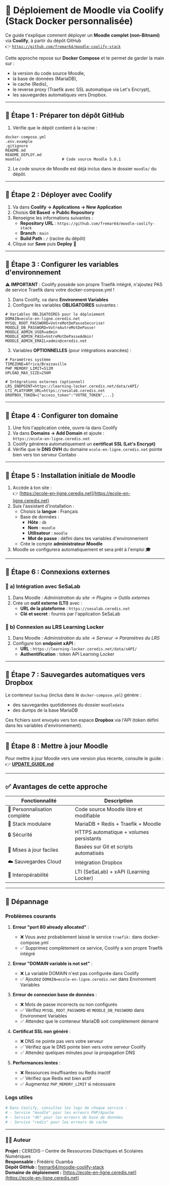 # 🚀 Déploiement de Moodle via Coolify (Stack Docker personnalisée)

Ce guide t'explique comment déployer un **Moodle complet (non-Bitnami)** via **Coolify**, à partir du dépôt GitHub  
👉 [`https://github.com/fremar64/moodle-coolify-stack`](https://github.com/fremar64/moodle-coolify-stack)

Cette approche repose sur **Docker Compose** et te permet de garder la main sur :
- la version du code source Moodle,
- la base de données (MariaDB),
- le cache (Redis),
- le reverse proxy (Traefik avec SSL automatique via Let's Encrypt),
- les sauvegardes automatiques vers Dropbox.

---

## 🔹 Étape 1 : Préparer ton dépôt GitHub

1. Vérifie que le dépôt contient à la racine :
```
docker-compose.yml
.env.example
.gitignore
README.md
README_DEPLOY.md
moodle/                  # Code source Moodle 5.0.1
```

2. Le code source de Moodle est déjà inclus dans le dossier `moodle/` du dépôt.

---

## 🔹 Étape 2 : Déployer avec Coolify

1. Va dans **Coolify → Applications → New Application**  
2. Choisis **Git Based → Public Repository**
3. Renseigne les informations suivantes :
   - **Repository URL** : `https://github.com/fremar64/moodle-coolify-stack`
   - **Branch** : `main`
   - **Build Path** : `/` (racine du dépôt)
4. Clique sur **Save** puis **Deploy** 🚀

---

## 🔹 Étape 3 : Configurer les variables d'environnement

⚠️ **IMPORTANT** : Coolify possède son propre Traefik intégré, n'ajoutez PAS de service Traefik dans votre docker-compose.yml !

1. Dans Coolify, va dans **Environment Variables**
2. Configure les variables **OBLIGATOIRES** suivantes :

```env
# Variables OBLIGATOIRES pour le déploiement
DOMAIN=ecole-en-ligne.ceredis.net
MYSQL_ROOT_PASSWORD=VotreMotDePasseSecurise!
MOODLE_DB_PASSWORD=VotreAutreMotDePasse!
MOODLE_ADMIN_USER=admin
MOODLE_ADMIN_PASS=VotreMotDePasseAdmin!
MOODLE_ADMIN_EMAIL=admin@ceredis.net
```

3. Variables **OPTIONNELLES** (pour intégrations avancées) :
```env
# Paramètres système
TIMEZONE=Africa/Brazzaville
PHP_MEMORY_LIMIT=512M
UPLOAD_MAX_SIZE=256M

# Intégrations externes (optionnel)
LRS_ENDPOINT=https://learning-locker.ceredis.net/data/xAPI/
LTI_PLATFORM_URL=https://sesalab.ceredis.net
DROPBOX_TOKEN={"access_token":"VOTRE_TOKEN",...}
```

---

## 🔹 Étape 4 : Configurer ton domaine

1. Une fois l'application créée, ouvre-la dans Coolify
2. Va dans **Domains → Add Domain** et ajoute :  
   `https://ecole-en-ligne.ceredis.net`
3. Coolify générera automatiquement un **certificat SSL (Let's Encrypt)**
4. Vérifie que le **DNS OVH** du domaine `ecole-en-ligne.ceredis.net` pointe bien vers ton serveur Contabo

---

## 🔹 Étape 5 : Installation initiale de Moodle

1. Accède à ton site :  
   👉 [https://ecole-en-ligne.ceredis.net](https://ecole-en-ligne.ceredis.net)
2. Suis l'assistant d'installation :
   - Choisis la **langue** : Français
   - Base de données :
     - **Hôte** : `db`
     - **Nom** : `moodle`
     - **Utilisateur** : `moodle`
     - **Mot de passe** : défini dans tes variables d'environnement
   - Crée le compte **administrateur Moodle**
3. Moodle se configurera automatiquement et sera prêt à l'emploi 🎓

---

## 🔹 Étape 6 : Connexions externes

### 🔸 a) Intégration avec SeSaLab
1. Dans Moodle : *Administration du site → Plugins → Outils externes*
2. Crée un **outil externe (LTI)** avec :
   - **URL de la plateforme** : `https://sesalab.ceredis.net`
   - **Clé et secret** : fournis par l'application SeSaLab

### 🔸 b) Connexion au LRS Learning Locker
1. Dans Moodle : *Administration du site → Serveur → Paramètres du LRS*
2. Configure ton **endpoint xAPI** :
   - **URL** : `https://learning-locker.ceredis.net/data/xAPI/`
   - **Authentification** : token API Learning Locker

---

## 🔹 Étape 7 : Sauvegardes automatiques vers Dropbox

Le conteneur `backup` (inclus dans le `docker-compose.yml`) génère :
- des sauvegardes quotidiennes du dossier `moodledata`
- des dumps de la base MariaDB

Ces fichiers sont envoyés vers ton espace **Dropbox** via l'API (token défini dans les variables d'environnement).

---

## 🔹 Étape 8 : Mettre à jour Moodle

Pour mettre à jour Moodle vers une version plus récente, consulte le guide :
👉 **[UPDATE_GUIDE.md](UPDATE_GUIDE.md)**

---

## ✅ Avantages de cette approche

| Fonctionnalité               | Description                             |
| ---------------------------- | --------------------------------------- |
| 🔧 Personnalisation complète | Code source Moodle libre et modifiable  |
| 🧱 Stack modulaire           | MariaDB + Redis + Traefik + Moodle      |
| 🔒 Sécurité                  | HTTPS automatique + volumes persistants |
| 🔁 Mises à jour faciles      | Basées sur Git et scripts automatisés   |
| ☁️ Sauvegardes Cloud         | Intégration Dropbox                     |
| 🤝 Interopérabilité          | LTI (SeSaLab) + xAPI (Learning Locker)  |

---

## 🚨 Dépannage

### Problèmes courants

1. **Erreur "port 80 already allocated"** :
   - ❌ Vous avez probablement laissé le service `traefik:` dans docker-compose.yml
   - ✅ Supprimez complètement ce service, Coolify a son propre Traefik intégré

2. **Erreur "DOMAIN variable is not set"** :
   - ❌ La variable DOMAIN n'est pas configurée dans Coolify
   - ✅ Ajoutez `DOMAIN=ecole-en-ligne.ceredis.net` dans Environment Variables

3. **Erreur de connexion base de données** :
   - ❌ Mots de passe incorrects ou non configurés
   - ✅ Vérifiez `MYSQL_ROOT_PASSWORD` et `MOODLE_DB_PASSWORD` dans Environment Variables
   - ✅ Attendez que le conteneur MariaDB soit complètement démarré

4. **Certificat SSL non généré** :
   - ❌ DNS ne pointe pas vers votre serveur
   - ✅ Vérifiez que le DNS pointe bien vers votre serveur Coolify
   - ✅ Attendez quelques minutes pour la propagation DNS

5. **Performances lentes** :
   - ❌ Ressources insuffisantes ou Redis inactif
   - ✅ Vérifiez que Redis est bien actif
   - ✅ Augmentez `PHP_MEMORY_LIMIT` si nécessaire

### Logs utiles

```bash
# Dans Coolify, consultez les logs de chaque service :
# - Service "moodle" pour les erreurs PHP/Apache
# - Service "db" pour les erreurs de base de données  
# - Service "redis" pour les erreurs de cache
```

---

### 👨‍💻 Auteur

**Projet :** CEREDIS – Centre de Ressources Didactiques et Scolaires Numériques  
**Responsable :** Frédéric Ouamba  
**Dépôt GitHub :** [fremar64/moodle-coolify-stack](https://github.com/fremar64/moodle-coolify-stack)  
**Domaine de déploiement :** [https://ecole-en-ligne.ceredis.net](https://ecole-en-ligne.ceredis.net)